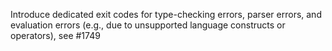 Introduce dedicated exit codes for type-checking errors, parser errors, and
evaluation errors (e.g., due to unsupported language constructs or operators),
see #1749
